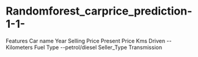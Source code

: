 # Randomforest_carprice_prediction-1-1-
Features
Car name 
Year
Selling Price
Present Price
Kms Driven --Kilometers
Fuel Type --petrol/diesel
Seller_Type
Transmission

